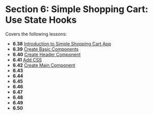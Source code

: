 # Section 6: Simple Shopping Cart: Use State Hooks

Covers the following lessons:

- **6.38** [Introduction to Simple Shopping Cart App](https://www.udemy.com/course/react-the-complete-guide/learn/lecture/23391096#overview)
- **6.39** [Create Basic Components](https://www.udemy.com/course/react-the-complete-guide/learn/lecture/23439498)
- **6.40** [Create Header Component](https://www.udemy.com/course/react-the-complete-guide/learn/lecture/23439508)
- **6.41** [Add CSS](https://www.udemy.com/course/react-the-complete-guide/learn/lecture/23439512)
- **6.42** [Create Main Component](https://www.udemy.com/course/react-the-complete-guide/learn/lecture/23439518)
- **6.43** []()
- **6.44** []()
- **6.45** []()
- **6.46** []()
- **6.47** []()
- **6.48** []()
- **6.49** []()
- **6.50** []()
